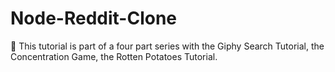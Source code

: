 # Node-Reddit-Clone

💬 This tutorial is part of a four part series with the Giphy Search Tutorial, the Concentration Game, the Rotten Potatoes Tutorial. 
